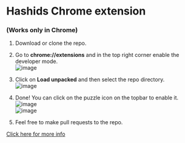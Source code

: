 # Hashids Chrome extension

### (Works only in Chrome)

 1. Download or clone the repo.
 2. Go to **chrome://extensions** and in the top right corner enable the developer mode.\
 ![image](https://user-images.githubusercontent.com/55206760/151863995-a27f29e4-58e9-49c5-bcee-081c896f9d80.png)
 3. Click on **Load unpacked** and then select the repo directory.\
 ![image](https://user-images.githubusercontent.com/55206760/151864047-d7921859-f15e-40a1-aac2-da00d92a4830.png)
 5. Done! You can click on the puzzle icon on the topbar to enable it.\
 ![image](https://user-images.githubusercontent.com/55206760/151864627-daacdb3a-0472-435e-808e-49a5fdda9f19.png)\
 ![image](https://user-images.githubusercontent.com/55206760/151864232-b71008b8-0fda-4004-886e-2adc5b1eaf2e.png)

 7. Feel free to make pull requests to the repo.
 
[Click here for more info](https://developer.chrome.com/docs/extensions/mv3/getstarted/)
